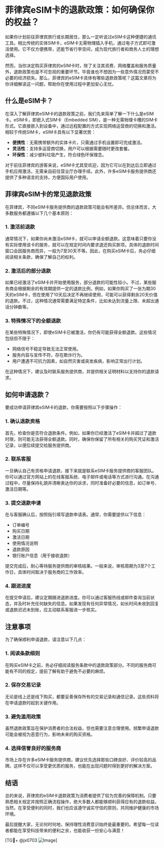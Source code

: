 # 菲律宾eSIM卡的退款政策：如何确保你的权益？

如果你计划前往菲律宾旅行或长期居住，那么一定听说过eSIM卡这种便捷的通讯工具。相比传统的实体SIM卡，eSIM卡无需物理插入手机，通过电子方式即可激活使用。它不仅方便携带，还能节省行李空间，成为现代旅行者和商务人士的理想选择。

然而，当你决定购买菲律宾的eSIM卡时，除了关注其资费、网络覆盖和服务质量外，退款政策也是不可忽视的重要环节。毕竟谁也不想因为一些意外情况而蒙受不必要的经济损失。那么，菲律宾的eSIM卡具体有哪些退款政策呢？这篇文章将为你详细解读这一问题，帮助你在使用过程中更加安心无忧。

## 什么是eSIM卡？

在深入了解菲律宾eSIM卡的退款政策之前，我们先来简单了解一下什么是eSIM卡。eSIM卡，即嵌入式SIM卡（Embedded SIM），是一种无需物理卡槽的SIM卡形式。它直接嵌入到设备中，通过远程配置的方式实现网络运营商的切换和激活。相较于传统SIM卡，eSIM卡具有以下显著优势：

- **便携性**：无需携带额外的实体卡片，只需通过手机设置即可完成激活。
- **灵活性**：支持多运营商切换，用户可以根据需要随时更改套餐。
- **环保性**：减少塑料垃圾产生，符合绿色环保理念。

对于前往菲律宾的游客来说，eSIM卡尤其受欢迎，因为它可以在到达后立即通过手机应用激活，无需亲自前往营业厅办理手续。此外，许多eSIM卡服务提供商还提供了多种语言的支持，方便国际用户使用。

## 菲律宾eSIM卡的常见退款政策

在菲律宾，不同eSIM卡服务提供商的退款政策可能会有所差异。但总体而言，大多数服务都遵循以下几个基本原则：

### 1. **激活前退款**
通常情况下，如果你尚未激活eSIM卡，就可以申请全额退款。这意味着只要你没有实际使用该卡的服务，就可以在规定时间内要求退还购买款项。具体的退款时间窗口会因服务商而异，一般为7至30天不等。因此，在购买eSIM卡后，务必仔细阅读相关条款，确保了解自己的权利。

### 2. **激活后的部分退款**
如果已经激活了eSIM卡并开始使用服务，部分退款的可能性较小。不过，某些服务商会根据剩余的有效期提供一定的退款比例。例如，如果你购买了一张为期30天的eSIM卡，但在使用了10天后决定不再继续使用，可能可以获得剩余20天价值的退款。不过，这种情况通常需要满足特定条件，比如未达到流量上限、未超出通话分钟数等。

### 3. **特殊情况下的全额退款**
在某些特殊情况下，即使eSIM卡已被激活，你仍有可能获得全额退款。这些情况包括但不限于：
- 网络信号不稳定导致无法正常使用。
- 服务内容与宣传不符，存在欺诈行为。
- 用户遭遇不可抗力因素，如自然灾害或突发疾病，影响正常出行计划。

在这种情况下，建议及时联系服务提供商，并提供相关证明材料以支持你的退款请求。

## 如何申请退款？

要成功申请菲律宾eSIM卡的退款，你需要按照以下步骤操作：

### 1. **确认退款资格**
首先，检查你是否符合退款条件。例如，如果你已经激活了eSIM卡并超过了退款时限，则可能无法获得全额退款。同时，确保你保留了所有相关的购买凭证和激活记录，以便后续提交给服务提供商。

### 2. **联系客服**
一旦确认自己有资格申请退款，接下来就是联系eSIM卡服务提供商的客服团队。你可以通过官方网站上的在线客服系统、电子邮件或电话等方式进行沟通。在沟通过程中，尽量保持礼貌并清晰表达你的诉求，同时准备好必要的信息，如订单号、激活日期等。

### 3. **提交退款申请**
在与客服确认后，按照指引填写退款申请表。通常，你需要提供以下信息：
- 订单编号
- 购买日期
- 激活日期
- 使用情况说明
- 退款原因
- 银行账户信息（用于接收退款）

提交完成后，耐心等待服务提供商的审核结果。一般来说，审核周期为3至7个工作日，具体时间取决于服务商的工作效率。

### 4. **跟进进度**
在提交申请后，建议定期跟进退款进度。你可以通过客服热线或邮件查询当前状态，并及时补充任何缺失的信息。如果发现有任何异常情况，如长时间未收到回复或退款迟迟未到账，应主动联系客服进一步核实。

## 注意事项

为了确保顺利申请退款，请注意以下几点：

### 1. **阅读条款细则**
在购买eSIM卡之前，务必仔细阅读服务条款中的退款政策部分。不同的服务商可能有不同的规定，提前了解有助于避免不必要的麻烦。

### 2. **保存交易记录**
无论是线上还是线下购买，都要妥善保存所有的交易记录和通信记录。这些资料将在申请退款时起到关键作用。

### 3. **避免滥用政策**
虽然退款政策旨在保护消费者的合法权益，但也需要注意合理使用。频繁申请退款可能会被视为恶意行为，影响未来的购买资格。

### 4. **选择信誉良好的服务商**
市场上存在许多eSIM卡服务提供商，建议优先选择那些口碑良好、评价较高的品牌。这样不仅可以享受更优质的服务，也能在出现问题时得到更好的解决方案。

## 结语

总的来说，菲律宾的eSIM卡退款政策为消费者提供了较为完善的保障机制。只要熟悉相关规定并按照正确流程操作，绝大多数人都能够顺利获得应有的退款权益。当然，在享受便利的同时，我们也应该遵守诚实守信的原则，共同维护健康的市场环境。

最后提醒大家，无论何时何地，保持理性消费意识始终是最重要的。希望每一位读者都能在享受科技带来的便利之余，也能收获一份安心与满意！

[TG💪+ @jx0703 ![Image](https://github.com/user-attachments/assets/dbca1d08-cadb-493c-b0ec-ad6f7a83f270)]